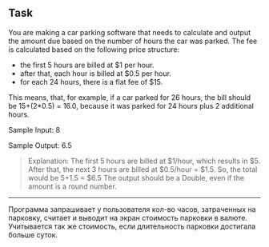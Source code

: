 ## Task
You are making a car parking software that needs to calculate and output the amount due based on the number of hours the car was parked.
The fee is calculated based on the following price structure:
- the first 5 hours are billed at $1 per hour.
- after that, each hour is billed at $0.5 per hour.
- for each 24 hours, there is a flat fee of $15.

This means, that, for example, if a car parked for 26 hours, the bill should be 15+(2*0.5) = 16.0, because it was parked for 24 hours plus 2 additional hours.

Sample Input:
8

Sample Output:
6.5

> Explanation: The first 5 hours are billed at $1/hour, which results in $5. After that, the next 3 hours are billed at $0.5/hour = $1.5.
So, the total would be $5+$1.5 = $6.5
The output should be a Double, even if the amount is a round number.

_____________________________________
Программа запрашивает у пользователя кол-во часов, затраченных на парковку, считает и выводит на экран стоимость парковки в валюте. Учитывается так же стоимость, если длительность  парковки достигала больше суток. 
